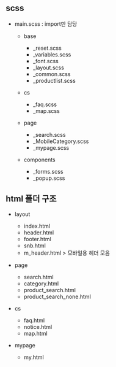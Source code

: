 ## scss 
+ main.scss : import만 담당
  + base
    + _reset.scss
    + _variables.scss
    + _font.scss
    + _layout.scss
    + _common.scss
    + _productlist.scss

  + cs
    + _faq.scss
    + _map.scss
    
  + page
    + _search.scss
    + _MobileCategory.scss
    + _mypage.scss
    
  + components
    + _forms.scss
    + _popup.scss

## html 폴더 구조
  + layout
    + index.html
    + header.html
    + footer.html
    + snb.html
    + m_header.html > 모바일용 헤더 모음

  + page
    + search.html
    + category.html
    + product_search.html
    + product_search_none.html
    
  + cs
    + faq.html
    + notice.html
    + map.html
    
  + mypage
    + my.html
 
